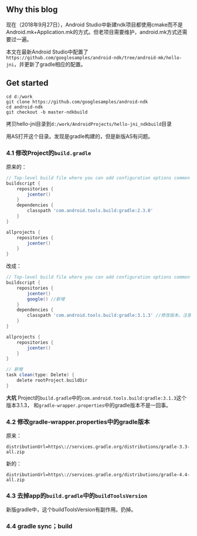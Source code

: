 ## Why this blog
现在（2018年9月27日），Android Studio中新建ndk项目都使用cmake而不是Android.mk+Application.mk的方式。但老项目需要维护，android.mk方式还需要过一遍。

本文在最新Android Studio中配置了`https://github.com/googlesamples/android-ndk/tree/android-mk/hello-jni`，并更新了gradle相应的配置。

## Get started
```
cd d:/work
git clone https://github.com/googlesamples/android-ndk
cd android-ndk
git checkout -b master-ndkbuild
```
拷贝hello-jni目录到`d:/work/AndroidProjects/hello-jni_ndkbuild`目录

用AS打开这个目录。发现是gradle构建的，但是新版AS有问题。

### 4.1 修改Project的`build.gradle`
原来的：
```groovy
// Top-level build file where you can add configuration options common to all sub-projects/modules.
buildscript {
    repositories {
        jcenter()
    }
    dependencies {
        classpath 'com.android.tools.build:gradle:2.3.0'
    }
}

allprojects {
    repositories {
        jcenter()
    }
}
```

改成：
```groovy
// Top-level build file where you can add configuration options common to all sub-projects/modules.
buildscript {
    repositories {
        jcenter()
        google() //新增
    }
    dependencies {
        classpath 'com.android.tools.build:gradle:3.1.3' //修改版本。注意，这个版本和gradle-wrapper.properties中的gradle版本不是一回事。
    }
}

allprojects {
    repositories {
        jcenter()
    }
}

// 新增
task clean(type: Delete) {
    delete rootProject.buildDir
}
```

**大坑**
Project的`build.gradle`中的`com.android.tools.build:gradle:3.1.3`这个版本3.1.3，
和`gradle-wrapper.properties`中的gradle版本不是一回事。

### 4.2 修改gradle-wrapper.properties中的gradle版本
原来：
```
distributionUrl=https\://services.gradle.org/distributions/gradle-3.3-all.zip
```
新的：
```
distributionUrl=https\://services.gradle.org/distributions/gradle-4.4-all.zip
```

### 4.3 去掉app的`build.gradle`中的`buildToolsVersion`
新版gradle中，这个buildToolsVersion有副作用。扔掉。

### 4.4 gradle sync；build
